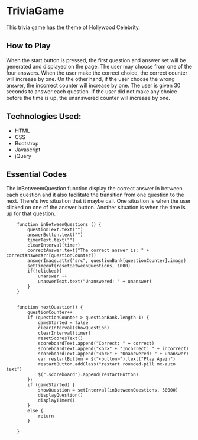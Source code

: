 # TriviaGame
This trivia game has the theme of Hollywood Celebrity. 
## How to Play
When the start button is pressed, the first question and answer set will be generated and displayed on the page. The user may choose from one of the four answers. When the user make the correct choice, the correct counter will increase by one. On the other hand, if the user choose the wrong answer, the incorrect counter will increase by one. The user is given 30 seconds to answer each question. If the user did not make any choice before the time is up, the unanswered counter will increase by one. 

## Technologies Used:
+ HTML
+ CSS 
+ Bootstrap
+ Javascript
+ jQuery

## Essential Codes 
The inBetweemQuestion function display the correct answer in between each question and it also facilitate the transition from one question to the next. There's two situation that it maybe call. One situation is when the user clicked on one of the answer button. Another situation is when the time is up for that question. 
```
    function inBetweenQuestions () {
        questionText.text("")
        answerButton.text("")
        timerText.text("")
        clearInterval(timer)
        correctAnswer.text("The correct answer is: " + correctAnswerArr[questionCounter])
        answerImage.attr("src", questionBank[questionCounter].image)
        setTimeout(resetBetweenQuestions, 1000)
        if(!clicked){
            unanswer ++
            unaswerText.text("Unanswered: " + unanswer)
        }
    }


    function nextQuestion() {
        questionCounter++
        if (questionCounter > questionBank.length-1) {
            gameStarted = false
            clearInterval(showQuestion)
            clearInterval(timer)
            resetScoresText()
            scoreboardText.append("Correct: " + correct)
            scoreboardText.append("<br>" + "Incorrect: " + incorrect) 
            scoreboardText.append("<br>" + "Unanswered: " + unanswer)
            var restartButton = $("<button>").text("Play Again")
            restartButton.addClass("restart rounded-pill mx-auto text")
            $(".scoreboard").append(restartButton)
        };
        if (gameStarted) {
            showQuestion = setInterval(inBetweenQuestions, 30000)
            displayQuestion()
            displayTimer()
        }
        else {
            return
        }
        
    }
```